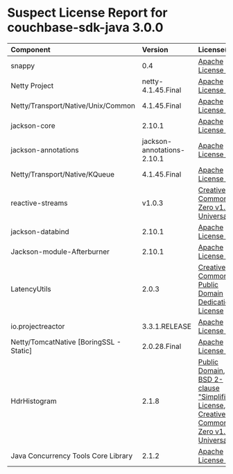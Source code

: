 
Suspect License Report for couchbase-sdk-java 3.0.0
===================================================

|Component|Version|License(s)|
| :--- | :--- | :--- |
|snappy|0.4|[Apache License 2.0](../../license-data/7cae335f-1193-421e-92f1-8802b4243e93.txt)|
|Netty Project|netty-4.1.45.Final|[Apache License 2.0](../../license-data/7cae335f-1193-421e-92f1-8802b4243e93.txt)|
|Netty/Transport/Native/Unix/Common|4.1.45.Final|[Apache License 2.0](../../license-data/7cae335f-1193-421e-92f1-8802b4243e93.txt)|
|jackson-core|2.10.1|[Apache License 2.0](../../license-data/7cae335f-1193-421e-92f1-8802b4243e93.txt)|
|jackson-annotations|jackson-annotations-2.10.1|[Apache License 2.0](../../license-data/7cae335f-1193-421e-92f1-8802b4243e93.txt)|
|Netty/Transport/Native/KQueue|4.1.45.Final|[Apache License 2.0](../../license-data/7cae335f-1193-421e-92f1-8802b4243e93.txt)|
|reactive-streams|v1.0.3|[Creative Commons Zero v1.0 Universal](../../license-data/a7c69599-62b6-4d06-9ec6-ea688c041c00.txt)|
|jackson-databind|2.10.1|[Apache License 2.0](../../license-data/7cae335f-1193-421e-92f1-8802b4243e93.txt)|
|Jackson-module-Afterburner|2.10.1|[Apache License 2.0](../../license-data/7cae335f-1193-421e-92f1-8802b4243e93.txt)|
|LatencyUtils|2.0.3|[Creative Commons Public Domain Dedication License](../../license-data/bfbd4bfa-5f71-4a23-9a23-4ac267626b34.txt)|
|io.projectreactor|3.3.1.RELEASE|[Apache License 2.0](../../license-data/7cae335f-1193-421e-92f1-8802b4243e93.txt)|
|Netty/TomcatNative [BoringSSL - Static]|2.0.28.Final|[Apache License 2.0](../../license-data/7cae335f-1193-421e-92f1-8802b4243e93.txt)|
|HdrHistogram|2.1.8|[Public Domain](../../license-data/d26bcb7d-5bc8-4f05-8942-a3a42728a2e4.txt), [BSD 2-clause "Simplified" License](../../license-data/cc875133-df38-4806-9921-473e0ef01a87.txt), [Creative Commons Zero v1.0 Universal](../../license-data/a7c69599-62b6-4d06-9ec6-ea688c041c00.txt)|
|Java Concurrency Tools Core Library|2.1.2|[Apache License 2.0](../../license-data/7cae335f-1193-421e-92f1-8802b4243e93.txt)|
